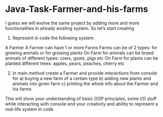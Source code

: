# Java-Task-Farmer-and-his-farms
I guess we will evolve the same project by adding more and more functionalities in already existing system. So let’s start creating

1. Represent in code the following system:

A Farmer
A Farmer can have 1 or more Farms
Farms can be of 2 types: for growing animals or for growing plants
On Farm for animals can be breed animals of different types: cows, goats, pigs etc
On Farm for plants can be planted different trees: apples, pears, peaches, cherry etc


2. In main method create a Farmer and provide interactions from console for 
a) buying a new farm of a certain type
b) adding new plants and animals into given farm
c) printing the whole info about the Farmer and his farms

This will show your understanding of basic OOP principles, some I/O stuff while interacting with console and your creativity and ability to represent a real-life system in code
